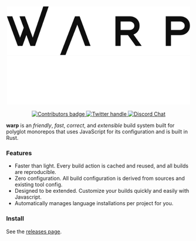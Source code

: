 <p align="center">
  <a href="https://warp.build#gh-light-mode-only">
    <img src="https://raw.githubusercontent.com/warp-build/warp/main/docs/static/img/warp_logo_dark.svg" width="500px" alt="Warp logo"/>
  </a>
  <a href="https://warp.build#gh-dark-mode-only">
    <img src="https://raw.githubusercontent.com/warp-build/warp/main/docs/static/img/warp_logo.svg" width="500px" alt="Warp logo"/>
  </a>
</p>

<p align="center">
    <a href="https://docs.warp.build/references/contributing">
        <img src="https://img.shields.io/github/contributors-anon/warp-build/warp" alt="Contributors badge" />
    </a>
    <a href="https://twitter.com/intent/follow?screen_name=warpbuild" rel="nofollow">
        <img src="https://twitter.com/intent/follow?screen_name=warpbuild" alt="Twitter handle" style="max-width: 100%;">
    </a>
    <a href="https://warp.build/discord" rel="nofollow">
        <img src="https://img.shields.io/discord/971146972507549696?logo=discord&style=social" alt="Discord Chat" style="max-width: 100%;">
    </a>
</p>

**warp** is an _friendly_, _fast_, _correct_, and _extensible_ build system
built for polyglot monorepos that uses JavaScript for its configuration and is
built in Rust.

### Features

- Faster than light. Every build action is cached and reused, and all builds are reproducible.
- Zero configuration. All build configuration is derived from sources and existing tool config.
- Designed to be extended. Customize your builds quickly and easily with Javascript.
- Automatically manages language installations per project for you.

### Install

See the [releases page](https://github.com/warp_build/warp/releases).
